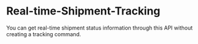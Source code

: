 # Real-time-Shipment-Tracking
You can get real-time shipment status information through this API without creating a tracking command.
